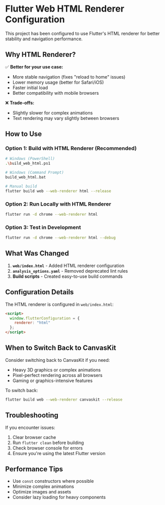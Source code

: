 # Flutter Web HTML Renderer Configuration

This project has been configured to use Flutter's HTML renderer for better stability and navigation performance.

## Why HTML Renderer?

✅ **Better for your use case:**
- More stable navigation (fixes "reload to home" issues)
- Lower memory usage (better for Safari/iOS)
- Faster initial load
- Better compatibility with mobile browsers

❌ **Trade-offs:**
- Slightly slower for complex animations
- Text rendering may vary slightly between browsers

## How to Use

### Option 1: Build with HTML Renderer (Recommended)
```bash
# Windows (PowerShell)
.\build_web_html.ps1

# Windows (Command Prompt)
build_web_html.bat

# Manual build
flutter build web --web-renderer html --release
```

### Option 2: Run Locally with HTML Renderer
```bash
flutter run -d chrome --web-renderer html
```

### Option 3: Test in Development
```bash
flutter run -d chrome --web-renderer html --debug
```

## What Was Changed

1. **`web/index.html`** - Added HTML renderer configuration
2. **`analysis_options.yaml`** - Removed deprecated lint rules
3. **Build scripts** - Created easy-to-use build commands

## Configuration Details

The HTML renderer is configured in `web/index.html`:
```html
<script>
  window.flutterConfiguration = {
    renderer: "html"
  };
</script>
```

## When to Switch Back to CanvasKit

Consider switching back to CanvasKit if you need:
- Heavy 3D graphics or complex animations
- Pixel-perfect rendering across all browsers
- Gaming or graphics-intensive features

To switch back:
```bash
flutter build web --web-renderer canvaskit --release
```

## Troubleshooting

If you encounter issues:
1. Clear browser cache
2. Run `flutter clean` before building
3. Check browser console for errors
4. Ensure you're using the latest Flutter version

## Performance Tips

- Use `const` constructors where possible
- Minimize complex animations
- Optimize images and assets
- Consider lazy loading for heavy components
